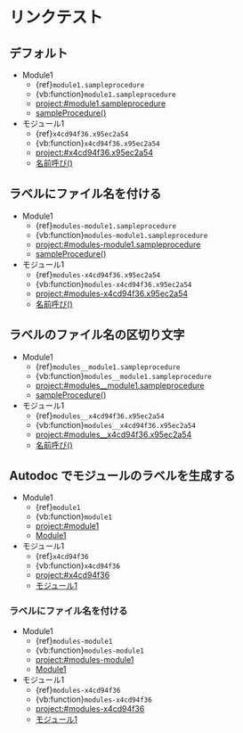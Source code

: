 # リンクテスト

## デフォルト

- Module1
    - {ref}`module1.sampleprocedure`
    - {vb:function}`module1.sampleprocedure`
    - <project:#module1.sampleprocedure>
    - [sampleProcedure()](module1.sampleprocedure)
- モジュール1
    - {ref}`x4cd94f36.x95ec2a54`
    - {vb:function}`x4cd94f36.x95ec2a54`
    - <project:#x4cd94f36.x95ec2a54>
    - [名前呼び()](x4cd94f36.x95ec2a54)

## ラベルにファイル名を付ける

- Module1
    - {ref}`modules-module1.sampleprocedure`
    - {vb:function}`modules-module1.sampleprocedure`
    - <project:#modules-module1.sampleprocedure>
    - [sampleProcedure()](modules-module1.sampleprocedure)
- モジュール1
    - {ref}`modules-x4cd94f36.x95ec2a54`
    - {vb:function}`modules-x4cd94f36.x95ec2a54`
    - <project:#modules-x4cd94f36.x95ec2a54>
    - [名前呼び()](modules-x4cd94f36.x95ec2a54)

## ラベルのファイル名の区切り文字

- Module1
    - {ref}`modules__module1.sampleprocedure`
    - {vb:function}`modules__module1.sampleprocedure`
    - <project:#modules__module1.sampleprocedure>
    - [sampleProcedure()](modules__module1.sampleprocedure)
- モジュール1
    - {ref}`modules__x4cd94f36.x95ec2a54`
    - {vb:function}`modules__x4cd94f36.x95ec2a54`
    - <project:#modules__x4cd94f36.x95ec2a54>
    - [名前呼び()](modules__x4cd94f36.x95ec2a54)

## Autodoc でモジュールのラベルを生成する

- Module1
    - {ref}`module1`
    - {vb:function}`module1`
    - <project:#module1>
    - [Module1](module1)
- モジュール1
    - {ref}`x4cd94f36`
    - {vb:function}`x4cd94f36`
    - <project:#x4cd94f36>
    - [モジュール1](x4cd94f36)

### ラベルにファイル名を付ける

- Module1
    - {ref}`modules-module1`
    - {vb:function}`modules-module1`
    - <project:#modules-module1>
    - [Module1](modules-module1)
- モジュール1
    - {ref}`modules-x4cd94f36`
    - {vb:function}`modules-x4cd94f36`
    - <project:#modules-x4cd94f36>
    - [モジュール1](modules-x4cd94f36)
